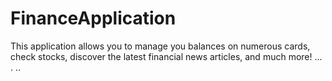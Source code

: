 # FinanceApplication
This application allows you to manage you balances on numerous cards, check stocks, discover the latest financial news articles, and much more!
...
.
..
